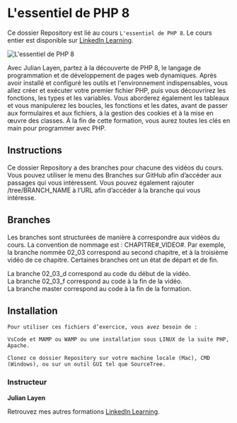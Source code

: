 # L'essentiel de PHP 8

Ce dossier Repository est lié au cours `L'essentiel de PHP 8`. Le cours entier est disponible sur [LinkedIn Learning][lil-course-url].

![L'essentiel de PHP 8][lil-thumbnail-url] 

Avec Julian Layen, partez à la découverte de PHP 8, le langage de programmation et de développement de pages web dynamiques. Après avoir installé et configuré les outils et l'environnement indispensables, vous allez créer et exécuter votre premier fichier PHP, puis vous découvrirez les fonctions, les types et les variables. Vous aborderez également les tableaux et vous manipulerez les boucles, les fonctions et les dates, avant de passer aux formulaires et aux fichiers, à la gestion des cookies et à la mise en œuvre des classes. À la fin de cette formation, vous aurez toutes les clés en main pour programmer avec PHP.

## Instructions

Ce dossier Repository a des branches pour chacune des vidéos du cours. Vous pouvez utiliser le menu des Branches sur GitHub afin d’accéder aux passages qui vous intéressent. Vous pouvez également rajouter /tree/BRANCH_NAME à l’URL afin d’accéder à la branche qui vous intéresse. 

## Branches

Les branches sont structurées de manière à correspondre aux vidéos du cours. La convention de nommage est : CHAPITRE#_VIDEO#. Par exemple, la branche nommée 02_03 correspond au second chapitre, et à la troisième vidéo de ce chapitre. Certaines branches ont un état de départ et de fin.  

La branche 02_03_d correspond au code du début de la vidéo.  
La branche 02_03_f correspond au code à la fin de la vidéo.  
La branche master correspond au code à la fin de la formation. 

## Installation

    Pour utiliser ces fichiers d’exercice, vous avez besoin de : 

    VsCode et MAMP ou WAMP ou une installation sous LINUX de la suite PHP, Apache. 

    Clonez ce dossier Repository sur votre machine locale (Mac), CMD (Windows), ou sur un outil GUI tel que SourceTree. 

### Instructeur

**Julian Layen** 

Retrouvez mes autres formations [LinkedIn Learning][lil-URL-trainer].

[lil-course-url]: https://www.linkedin.com/learning/l-essentiel-de-php-8
[lil-thumbnail-url]: https://cdn.lynda.com/course/2415723/2415723-1628675740755-16x9.jpg
[lil-URL-trainer]: https://www.linkedin.com/learning/instructors/julian-layen
